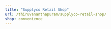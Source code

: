 ```yaml
---
title: "Supplyco Retail Shop"
url: /thiruvananthapuram/supplyco-retail-shop/
shop: convenience
---
```

